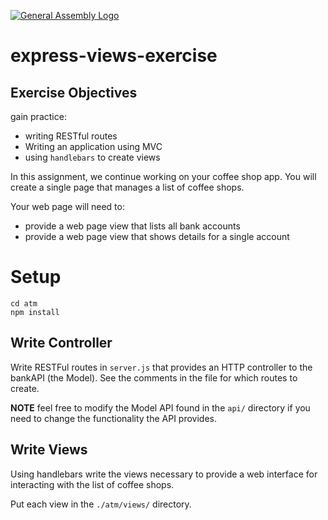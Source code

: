 [![General Assembly Logo](https://camo.githubusercontent.com/1a91b05b8f4d44b5bbfb83abac2b0996d8e26c92/687474703a2f2f692e696d6775722e636f6d2f6b6538555354712e706e67)](https://generalassemb.ly/education/web-development-immersive)

# express-views-exercise

## Exercise Objectives

gain practice:

* writing RESTful routes
* Writing an application using MVC
* using `handlebars` to create views

In this assignment, we continue working on your coffee shop app. You will
create a single page that manages a list of coffee shops.

Your web page will need to:

* provide a web page view that lists all bank accounts 
* provide a web page view that shows details for a single account

# Setup

```
cd atm
npm install
```

## Write Controller

Write RESTFul routes in `server.js` that provides an HTTP controller to the
bankAPI (the Model). See the comments in the file for which routes to create.

__NOTE__ feel free to modify the Model API found in the `api/` directory if you
need to change the functionality the API provides.

## Write Views

Using handlebars write the views necessary to provide a web interface for
interacting with the list of coffee shops.

Put each view in the `./atm/views/` directory.
